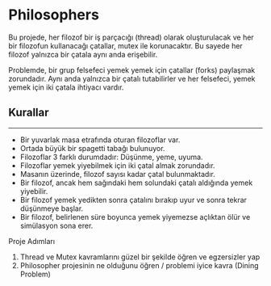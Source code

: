 # Philosophers

Bu projede, her filozof bir iş parçacığı (thread) olarak oluşturulacak ve 
her bir filozofun kullanacağı çatallar, mutex ile korunacaktır. 
Bu sayede her filozof yalnızca bir çatala aynı anda erişebilir.

Problemde, bir grup felsefeci yemek yemek için çatallar (forks) paylaşmak zorundadır. 
Aynı anda yalnızca bir çatalı tutabilirler ve her felsefeci, yemek yemek için iki çatala ihtiyacı vardır.


## Kurallar
--------
- Bir yuvarlak masa etrafında oturan filozoflar var.
- Ortada büyük bir spagetti tabağı bulunuyor.
- Filozoflar 3 farklı durumdadır: Düşünme, yeme, uyuma.
- Filozoflar yemek yiyebilmek için iki çatal almak zorundadır.
- Masanın üzerinde, filozof sayısı kadar çatal bulunmaktadır.
- Bir filozof, ancak hem sağındaki hem solundaki çatalı aldığında yemek yiyebilir.
- Bir filozof yemek yedikten sonra çatalını bırakıp uyur ve sonra tekrar düşünmeye başlar.
- Bir filozof, belirlenen süre boyunca yemek yiyemezse açlıktan ölür ve simülasyon sona erer.

Proje Adımları
1. Thread ve Mutex kavramlarını güzel bir şekilde öğren ve egzersizler yap
2. Philosopher projesinin ne olduğunu öğren / problemi iyice kavra (Dining Problem)
